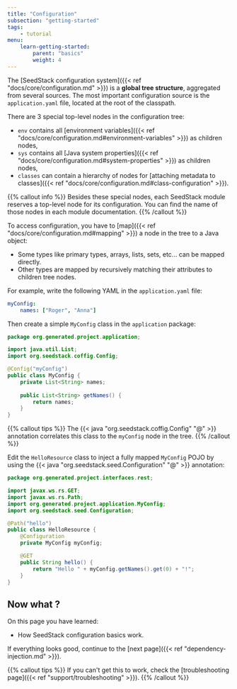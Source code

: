 ```yaml
---
title: "Configuration"
subsection: "getting-started"    
tags:
    - tutorial
menu:
    learn-getting-started:
        parent: "basics"
        weight: 4
---
```


The [SeedStack configuration system]({{< ref "docs/core/configuration.md" >}}) is a **global tree structure**, aggregated 
from several sources. The most important configuration source is the `application.yaml` file, located at the root of the classpath.

There are 3 special top-level nodes in the configuration tree:

* `env` contains all [environment variables]({{< ref "docs/core/configuration.md#environment-variables" >}}) as children nodes,
* `sys` contains all [Java system properties]({{< ref "docs/core/configuration.md#system-properties" >}}) as children nodes,
* `classes` can contain a hierarchy of nodes for [attaching metadata to classes]({{< ref "docs/core/configuration.md#class-configuration" >}}).

{{% callout info %}}
Besides these special nodes, each SeedStack module reserves a top-level node for its configuration. You can find
the name of those nodes in each module documentation. 
{{% /callout %}}

To access configuration, you have to [map]({{< ref "docs/core/configuration.md#mapping" >}}) a node in the tree to a Java object:

* Some types like primary types, arrays, lists, sets, etc... can be mapped directly.
* Other types are mapped by recursively matching their attributes to children tree nodes.

For example, write the following YAML in the `application.yaml` file:

```yaml
myConfig:
    names: ["Roger", "Anna"]
```  

Then create a simple `MyConfig` class in the `application` package:

```java
package org.generated.project.application;

import java.util.List;
import org.seedstack.coffig.Config;

@Config("myConfig")
public class MyConfig {
    private List<String> names;
    
    public List<String> getNames() {
        return names;
    }
}
``` 

{{% callout tips %}}
The {{< java "org.seedstack.coffig.Config" "@" >}} annotation correlates this class to the `myConfig` node in 
the tree.
{{% /callout %}}

Edit the `HelloResource` class to inject a fully mapped `MyConfig` POJO by using the 
{{< java "org.seedstack.seed.Configuration" "@" >}} annotation:

```java
package org.generated.project.interfaces.rest;

import javax.ws.rs.GET;
import javax.ws.rs.Path;
import org.generated.project.application.MyConfig;
import org.seedstack.seed.Configuration;

@Path("hello")
public class HelloResource {
    @Configuration
    private MyConfig myConfig;

    @GET
    public String hello() {
        return "Hello " + myConfig.getNames().get(0) + "!";
    }
}
``` 

## Now what ?

On this page you have learned:

* How SeedStack configuration basics work.

If everything looks good, continue to the [next page]({{< ref "dependency-injection.md" >}}).

{{% callout tips %}}
If you can't get this to work, check the [troubleshooting page]({{< ref "support/troubleshooting" >}}).
{{% /callout %}}